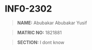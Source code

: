 # INF0-2302

>**NAME:** Abubakar Abubakar Yusif

>**MATRIC NO:** 1821881

>**SECTION:** I dont know
